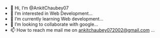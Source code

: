 - 👋 Hi, I’m @AnkitChaubey07
- 👀 I’m interested in Web Development...
- 🌱 I’m currently learning  Web development...
- 💞️ I’m looking to collaborate with google...
- 📫 How to reach me mail me on ankitchaubey072002@gmail.com ...

<!---
AnkitChaubey07/AnkitChaubey07 is a ✨ special ✨ repository because its `README.md` (this file) appears on your GitHub profile.
You can click the Preview link to take a look at your changes.
--->
